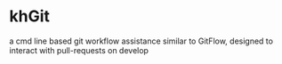 # khGit
a cmd line based git workflow assistance similar to GitFlow, designed to interact with pull-requests on develop

